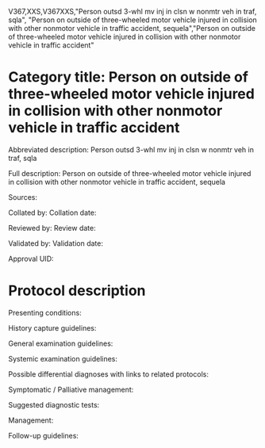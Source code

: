 V367,XXS,V367XXS,"Person outsd 3-whl mv inj in clsn w nonmtr veh in traf, sqla", "Person on outside of three-wheeled motor vehicle injured in collision with other nonmotor vehicle in traffic accident, sequela","Person on outside of three-wheeled motor vehicle injured in collision with other nonmotor vehicle in traffic accident"
# Category title: Person on outside of three-wheeled motor vehicle injured in collision with other nonmotor vehicle in traffic accident

Abbreviated description: Person outsd 3-whl mv inj in clsn w nonmtr veh in traf, sqla

Full description: Person on outside of three-wheeled motor vehicle injured in collision with other nonmotor vehicle in traffic accident, sequela

Sources:

Collated by:
Collation date:

Reviewed by:
Review date:

Validated by:
Validation date:

Approval UID:

# Protocol description

Presenting conditions:

History capture guidelines:

General examination guidelines:

Systemic examination guidelines:

Possible differential diagnoses with links to related protocols:

Symptomatic / Palliative management:

Suggested diagnostic tests:

Management:

Follow-up guidelines:
